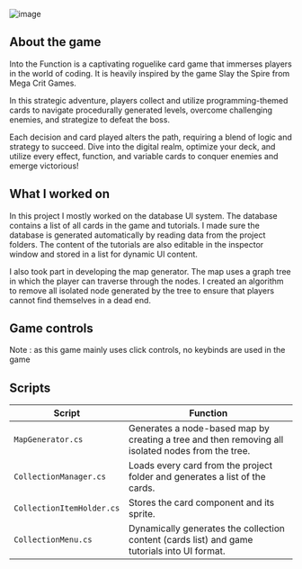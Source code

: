 ![image](../src/IntoTheFunction/IntoTheFunction_gif.gif)
## About the game

Into the Function is a captivating roguelike card game that immerses players in the world of coding. It is heavily inspired by the game Slay the Spire from Mega Crit Games.

In this strategic adventure, players collect and utilize programming-themed cards to navigate procedurally generated levels, overcome challenging enemies, and strategize to defeat the boss. 

Each decision and card played alters the path, requiring a blend of logic and strategy to succeed. Dive into the digital realm, optimize your deck, and utilize every effect, function, and variable cards to conquer enemies and emerge victorious!

## What I worked on
In this project I mostly worked on the database UI system. The database contains a list of all cards in the game and tutorials. I made sure the database is generated automatically by reading data from the project folders. The content of the tutorials are also editable in the inspector window and stored in a list for dynamic UI content.

I also took part in developing the map generator. The map uses a graph tree in which the player can traverse through the nodes. I created an algorithm to remove all isolated node generated by the tree to ensure that players cannot find themselves in a dead end.

## Game controls
Note : as this game mainly uses click controls, no keybinds are used in the game

## Scripts

| Script       | Function                                                  |
| ------------------- | ------------------------------------------------------------ |
| `MapGenerator.cs` | Generates a node-based map by creating a tree and then removing all isolated nodes from the tree. |
| `CollectionManager.cs`  | Loads every card from the project folder and generates a list of the cards. |
| `CollectionItemHolder.cs`  | Stores the card component and its sprite. |
| `CollectionMenu.cs`  | Dynamically generates the collection content (cards list) and game tutorials into UI format. |